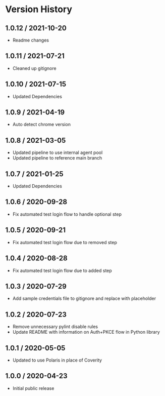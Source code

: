 # Version History

## 1.0.12 / 2021-10-20

- Readme changes

## 1.0.11 / 2021-07-21

- Cleaned up gitignore

## 1.0.10 / 2021-07-15

- Updated Dependencies

## 1.0.9 / 2021-04-19

- Auto detect chrome version

## 1.0.8 / 2021-03-05

- Updated pipeline to use internal agent pool
- Updated pipeline to reference main branch

## 1.0.7 / 2021-01-25

- Updated Dependencies

## 1.0.6 / 2020-09-28

- Fix automated test login flow to handle optional step

## 1.0.5 / 2020-09-21

- Fix automated test login flow due to removed step

## 1.0.4 / 2020-08-28

- Fix automated test login flow due to added step

## 1.0.3 / 2020-07-29

- Add sample credentials file to gitignore and replace with placeholder

## 1.0.2 / 2020-07-23

- Remove unnecessary pylint disable rules
- Update README with information on Auth+PKCE flow in Python library

## 1.0.1 / 2020-05-05

- Updated to use Polaris in place of Coverity

## 1.0.0 / 2020-04-23

- Initial public release
